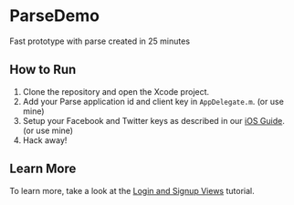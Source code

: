 ParseDemo
=========

Fast prototype with parse created in 25 minutes


How to Run
----------

1. Clone the repository and open the Xcode project.
2. Add your Parse application id and client key in `AppDelegate.m`. (or use mine)
3. Setup your Facebook and Twitter keys as described in our [iOS Guide](https://parse.com/docs/ios_guide#fbusers). (or use mine)
4. Hack away!


Learn More
----------

To learn more, take a look at the [Login and Signup Views](https://parse.com/tutorials/login-and-signup-views) tutorial.
